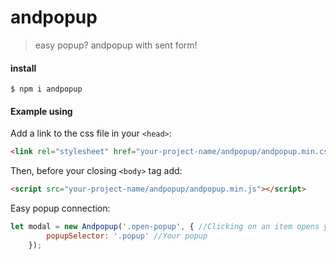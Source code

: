 # andpopup

> easy popup? andpopup with sent form!

#### install

```
$ npm i andpopup
```

#### Example using

Add a link to the css file in your `<head>`:

```html
<link rel="stylesheet" href="your-project-name/andpopup/andpopup.min.css">
```

Then, before your closing `<body>` tag add:

```html
<script src="your-project-name/andpopup/andpopup.min.js"></script>
```

Easy popup connection:

```javascript
let modal = new Andpopup('.open-popup', { //Clicking on an item opens your popup
        popupSelector: '.popup' //Your popup
    });
```
